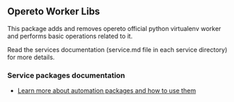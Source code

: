 ## Opereto Worker Libs
This package adds and removes opereto official python virtualenv worker and performs basic operations related to it.

Read the services documentation (service.md file in each service directory) for more details.

### Service packages documentation
* [Learn more about automation packages and how to use them](https://docs.opereto.com/developing-with-opereto/automation_services/service-packages/)

